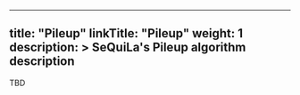 
---
title: "Pileup"
linkTitle: "Pileup"
weight: 1
description: >
    SeQuiLa's Pileup algorithm description
---

TBD